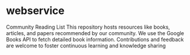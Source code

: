 # webservice
Community Reading List This repository hosts resources like books, articles, and papers recommended by our community. We use the Google Books API to fetch detailed book information. Contributions and feedback are welcome to foster continuous learning and knowledge sharing
